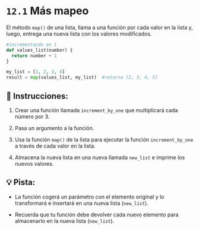 # `12.1` Más mapeo

El método `map()` de una lista, llama a una función por cada valor en la lista y, luego, entrega una nueva lista con los valores modificados.

```py
#incrementando en 1
def values_list(number) {
  return number + 1
}

my_list = [1, 2, 3, 4]
result = map(values_list, my_list)  #retorna [2, 3, 4, 5]
```

## 📝 Instrucciones:

1. Crear una función llamada `increment_by_one` que multiplicará cada número por 3.

2. Pasa un argumento a la función.

3. Usa la función `map()` de la lista para ejecutar la función `increment_by_one` a través de cada valor en la lista.

4. Almacena la nueva lista en una nueva llamada `new_list` e imprime los nuevos valores.

## 💡 Pista:

+ La función cogerá un parámetro con el elemento original y lo transformará e insertará en una nueva lista (`new_list`).

+ Recuerda que tu función debe devolver cada nuevo elemento para almacenarlo en la nueva lista (`new_list`).


